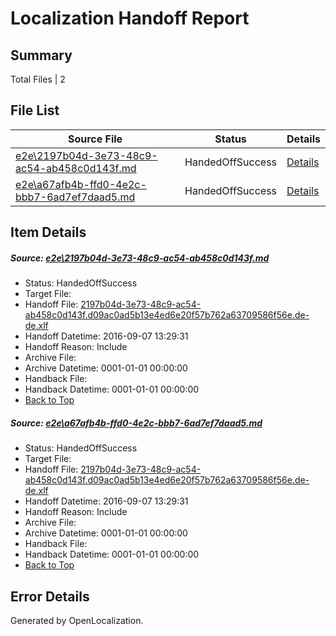 # <a name='report-top'></a> Localization Handoff Report

## Summary
 Total Files | 2

## File List
 Source File | Status | Details 
 ----------- | ------ | ------- 
 [e2e\2197b04d-3e73-48c9-ac54-ab458c0d143f.md](https://github.com/OpenLocalizationTestOrg/ol-test0/blob/6f122e4c464829e2bebc5e833f8406d9ffbdab08/e2e/2197b04d-3e73-48c9-ac54-ab458c0d143f.md) | HandedOffSuccess | [Details](#e660a52b4f202853d8f25ee13daf96ebc3b3afb11)
 [e2e\a67afb4b-ffd0-4e2c-bbb7-6ad7ef7daad5.md](https://github.com/OpenLocalizationTestOrg/ol-test0/blob/6f122e4c464829e2bebc5e833f8406d9ffbdab08/e2e/a67afb4b-ffd0-4e2c-bbb7-6ad7ef7daad5.md) | HandedOffSuccess | [Details](#e660a52b4f202853d8f25ee13daf96ebc3b3afb12)

## Item Details
##### <a name='e660a52b4f202853d8f25ee13daf96ebc3b3afb11'></a> Source: [e2e\2197b04d-3e73-48c9-ac54-ab458c0d143f.md](https://github.com/OpenLocalizationTestOrg/ol-test0/blob/6f122e4c464829e2bebc5e833f8406d9ffbdab08/e2e/2197b04d-3e73-48c9-ac54-ab458c0d143f.md)
* Status: HandedOffSuccess
* Target File: 
* Handoff File: [2197b04d-3e73-48c9-ac54-ab458c0d143f.d09ac0ad5b13e4ed6e20f57b762a63709586f56e.de-de.xlf](https://github.com/OpenLocalizationTestOrg/ol-test0-handoff/blob/60f22c3edf393dfb024e17994dccdef18bd8ca7d/ol-handoff/OpenLocalizationTestOrg/ol-test0-dede/yuwzho/ht/2197b04d-3e73-48c9-ac54-ab458c0d143f.d09ac0ad5b13e4ed6e20f57b762a63709586f56e.de-de.xlf)
* Handoff Datetime: 2016-09-07 13:29:31
* Handoff Reason: Include
* Archive File: 
* Archive Datetime: 0001-01-01 00:00:00
* Handback File: 
* Handback Datetime: 0001-01-01 00:00:00
* [Back to Top](#report-top)

##### <a name='e660a52b4f202853d8f25ee13daf96ebc3b3afb12'></a> Source: [e2e\a67afb4b-ffd0-4e2c-bbb7-6ad7ef7daad5.md](https://github.com/OpenLocalizationTestOrg/ol-test0/blob/6f122e4c464829e2bebc5e833f8406d9ffbdab08/e2e/a67afb4b-ffd0-4e2c-bbb7-6ad7ef7daad5.md)
* Status: HandedOffSuccess
* Target File: 
* Handoff File: [2197b04d-3e73-48c9-ac54-ab458c0d143f.d09ac0ad5b13e4ed6e20f57b762a63709586f56e.de-de.xlf](https://github.com/OpenLocalizationTestOrg/ol-test0-handoff/blob/60f22c3edf393dfb024e17994dccdef18bd8ca7d/ol-handoff/OpenLocalizationTestOrg/ol-test0-dede/yuwzho/ht/2197b04d-3e73-48c9-ac54-ab458c0d143f.d09ac0ad5b13e4ed6e20f57b762a63709586f56e.de-de.xlf)
* Handoff Datetime: 2016-09-07 13:29:31
* Handoff Reason: Include
* Archive File: 
* Archive Datetime: 0001-01-01 00:00:00
* Handback File: 
* Handback Datetime: 0001-01-01 00:00:00
* [Back to Top](#report-top)


## Error Details

Generated by OpenLocalization.
